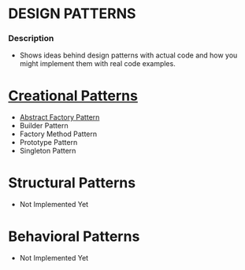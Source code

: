 # DESIGN PATTERNS #

### Description ###
- Shows ideas behind design patterns with actual code and how you might implement them with real code examples.

# [Creational Patterns](https://github.com/arffdev/design-patterns/tree/master/CreationalDesignPatterns) # 
* [Abstract Factory Pattern](https://github.com/arffdev/design-patterns/tree/master/CreationalDesignPatterns/AbstractFactoryPattern)
* Builder Pattern
* Factory Method Pattern
* Prototype Pattern
* Singleton Pattern

# Structural Patterns #
* Not Implemented Yet

# Behavioral Patterns #
* Not Implemented Yet
